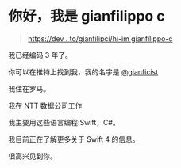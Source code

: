 # 你好，我是 gianfilippo c

> [https://dev . to/gianfilipci/hi-im gianfilippo-c](https://dev.to/gianfilippoci/hi-im-gianfilippo-c)

我已经编码 3 年了。

你可以在推特上找到我，我的名字是 [@gianficist](https://twitter.com/gianficist)

我住在罗马。

我在 NTT 数据公司工作

我主要用这些语言编程:Swift，C#。

我目前正在了解更多关于 Swift 4 的信息。

很高兴见到你。
